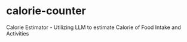 # calorie-counter
Calorie Estimator - Utilizing LLM to estimate Calorie of Food Intake and Activities
